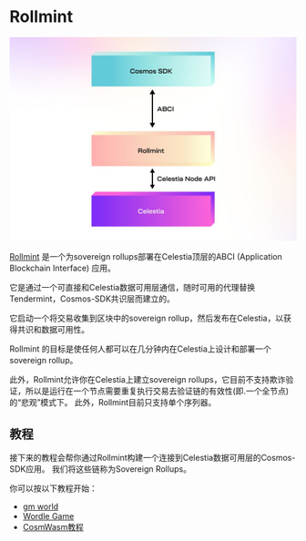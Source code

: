 # Rollmint

![rollmint](/img/rollmint.png)

[Rollmint](https://github.com/celestiaorg/rollmint) 是一个为sovereign rollups部署在Celestia顶层的ABCI (Application Blockchain Interface) 应用。

它是通过一个可直接和Celestia数据可用层通信，随时可用的代理替换Tendermint，Cosmos-SDK共识层而建立的。

它启动一个将交易收集到区块中的sovereign rollup，然后发布在Celestia，以获得共识和数据可用性。

Rollmint 的目标是使任何人都可以在几分钟内在Celestia上设计和部署一个sovereign rollup。

此外，Rollmint允许你在Celestia上建立sovereign rollups，它目前不支持欺诈验证，所以是运行在一个节点需要重复执行交易去验证链的有效性(即.一个全节点)的“悲观”模式下。 此外，Rollmint目前只支持单个序列器。

## 教程

接下来的教程会帮你通过Rollmint构建一个连接到Celestia数据可用层的Cosmos-SDK应用。 我们将这些链称为Sovereign Rollups。

你可以按以下教程开始：

- [gm world](./gm-world.md)
- [Wordle Game](./wordle.md)
- [CosmWasm教程](./cosmwasm.md)
